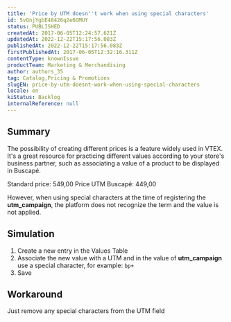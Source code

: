 ```yaml
---
title: 'Price by UTM doesn''t work when using special characters'
id: 5vQnjYgbE48426q2e6GMUY
status: PUBLISHED
createdAt: 2017-06-05T12:24:57.621Z
updatedAt: 2022-12-22T15:17:56.083Z
publishedAt: 2022-12-22T15:17:56.083Z
firstPublishedAt: 2017-06-05T12:32:16.311Z
contentType: knownIssue
productTeam: Marketing & Merchandising
author: authors_35
tag: Catalog,Pricing & Promotions
slugEN: price-by-utm-doesnt-work-when-using-special-characters
locale: en
kiStatus: Backlog
internalReference: null
---
```


## Summary

The possibility of creating different prices is a feature widely used in VTEX. It's a great resource for practicing different values according to your store's business partner, such as associating a value of a product to be displayed in Buscapé.

Standard price: 549,00
Price UTM Buscapé: 449,00

However, when using special characters at the time of registering the **utm\_campaign**, the platform does not recognize the term and the value is not applied.

## Simulation

1. Create a new entry in the Values Table
2. Associate the new value with a UTM and in the value of **utm\_campaign** use a special character, for example: `bp+`
3. Save

## Workaround

Just remove any special characters from the UTM field

